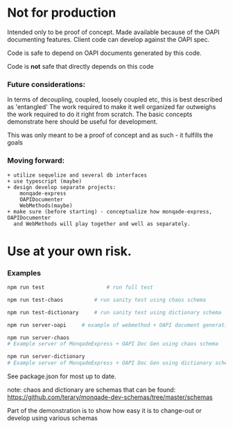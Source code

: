 # Not for production

Intended only to be proof of concept.  Made available because of the OAPI documenting features.  Client code can develop against the OAPI spec.

Code is safe to depend on OAPI documents generated by this code.

Code is **not** safe that directly depends on this code


### Future considerations:

In terms of decoupling, coupled, loosely coupled etc, this is best described as 'entangled'
The work required to make it well organized far outweighs the work required to do it right from scratch.
The basic concepts demonstrate here should be useful for development.

This was only meant to be a proof of concept and as such - it fulfills the goals 

### Moving forward:
    + utilize sequelize and several db interfaces
    + use typescript (maybe)
    + design develop separate projects: 
        monqade-express 
        OAPIDocumenter 
        WebMethods(maybe)
    + make sure (before starting) - conceptualize how monqade-express, OAPIDocumenter 
      and WebMethods will play together and well as separately.
      

# Use at your own risk.

### Examples

```bash
npm run test 					# run full test 
```
```bash
npm run test-chaos  		# run sanity test using chaos schema
```
```bash
npm run test-dictionary 	# run sanity test using dictionary schema
```
```bash
npm run server-oapi		# example of webmethod + OAPI document generation
```
```bash
npm run server-chaos	
# Example server of MonqadeExpress + OAPI Doc Gen using chaos schema 
```
```bash
npm run server-dictionary 
# Example server of MonqadeExpress + OAPI Doc Gen using dictionary schema 
```

See package.json for most up to date.

note:
chaos and dictionary are schemas that can be found:
https://github.com/terary/monqade-dev-schemas/tree/master/schemas

Part of the demonstration is to show how easy it is to change-out or develop using various schemas



